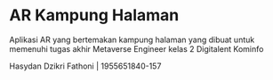 # AR Kampung Halaman
 Aplikasi AR yang bertemakan kampung halaman yang dibuat untuk memenuhi tugas akhir Metaverse Engineer kelas 2 Digitalent Kominfo
 
 Hasydan Dzikri Fathoni | 1955651840-157
